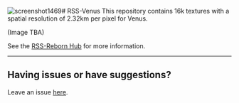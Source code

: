 ![screenshot1469](https://github.com/RSS-Reborn/RSS-Venus/assets/77298148/f10718d0-c920-4d1c-b40c-fefaa5237d7c)# RSS-Venus
This repository contains 16k textures with a spatial resolution of 2.32km per pixel for Venus.

(Image TBA)


See the [RSS-Reborn Hub](https://github.com/RSS-Reborn/RSS-Reborn) for more information.


---
## Having issues or have suggestions?
Leave an issue [here](https://github.com/RSS-Reborn/RSS-Reborn/issues).
